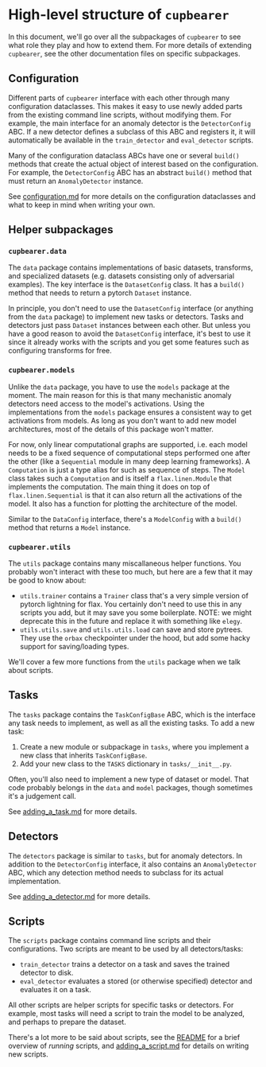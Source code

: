 # High-level structure of `cupbearer`
In this document, we'll go over all the subpackages of `cupbearer` to see what role
they play and how to extend them. For more details of extending `cupbearer`, see
the other documentation files on specific subpackages.

## Configuration
Different parts of `cupbearer` interface with each other through many configuration
dataclasses. This makes it easy to use newly added parts from the existing command
line scripts, without modifying them. For example, the main interface for an
anomaly detector is the `DetectorConfig` ABC. If a new detector defines a subclass
of this ABC and registers it, it will automatically be available in the `train_detector`
and `eval_detector` scripts.

Many of the configuration dataclass ABCs have one or several `build()` methods that
create the actual object of interest based on the configuration. For example,
the `DetectorConfig` ABC has an abstract `build()` method that must return an
`AnomalyDetector` instance.

See [configuration.md](configuration.md) for more details on the configuration
dataclasses and what to keep in mind when writing your own.

## Helper subpackages
### `cupbearer.data`
The `data` package contains implementations of basic datasets, transforms,
and specialized datasets (e.g. datasets consisting only of adversarial examples).
The key interface is the `DatasetConfig` class. It has a `build()` method that
needs to return a pytorch `Dataset` instance.

In principle, you don't need to use the `DatasetConfig` interface (or anything
from the `data` package) to implement new tasks or detectors. Tasks and detectors
just pass `Dataset` instances between each other. But unless you have a good reason
to avoid the `DatasetConfig` interface, it's best to use it since it already works
with the scripts and you get some features such as configuring transforms for free.

### `cupbearer.models`
Unlike the `data` package, you have to use the `models` package at the moment.
The main reason for this is that many mechanistic anomaly detectors need access
to the model's activations. Using the implementations from the `models` package
ensures a consistent way to get activations from models. As long as you don't want
to add new model architectures, most of the details of this package won't matter.

For now, only linear computational graphs are supported, i.e. each model needs to
be a fixed sequence of computational steps performed one after the other
(like a `Sequential` module in many deep learning frameworks). A `Computation`
is just a type alias for such as sequence of steps. The `Model` class takes such a
`Computation` and is itself a `flax.linen.Module` that implements the computation.
The main thing it does on top of `flax.linen.Sequential` is that it can also return
all the activations of the model. It also has a function for plotting the architecture
of the model.

Similar to the `DataConfig` interface, there's a `ModelConfig` with a `build()`
method that returns a `Model` instance.

### `cupbearer.utils`
The `utils` package contains many miscallaneous helper functions. You probably won't
interact with these too much, but here are a few that it may be good to know about:
- `utils.trainer` contains a `Trainer` class that's a very simple version of pytorch
  lightning for flax. You certainly don't need to use this in any scripts you add,
  but it may save you some boilerplate. NOTE: we might deprecate this in the future
  and replace it with something like `elegy`.
- `utils.utils.save` and `utils.utils.load` can save and store pytrees. They use the
  `orbax` checkpointer under the hood, but add some hacky support for saving/loading
  types.

We'll cover a few more functions from the `utils` package when we talk about scripts.

## Tasks
The `tasks` package contains the `TaskConfigBase` ABC, which is the interface any
task needs to implement, as well as all the existing tasks. To add a new task:
1. Create a new module or subpackage in `tasks`, where you implement a new class
   that inherits `TaskConfigBase`.
2. Add your new class to the `TASKS` dictionary in `tasks/__init__.py`.

Often, you'll also need to implement a new type of dataset or model.
That code probably belongs in the `data` and `model` packages,
though sometimes it's a judgement call.

See [adding_a_task.md](adding_a_task.md) for more details.

## Detectors
The `detectors` package is similar to `tasks`, but for anomaly detectors. In addition
to the `DetectorConfig` interface, it also contains an `AnomalyDetector` ABC, which
any detection method needs to subclass for its actual implementation.

See [adding_a_detector.md](adding_a_detector.md) for more details.

## Scripts
The `scripts` package contains command line scripts and their configurations.
Two scripts are meant to be used by all detectors/tasks:
- `train_detector` trains a detector on a task and saves the trained detector to disk.
- `eval_detector` evaluates a stored (or otherwise specified) detector and evaluates
  it on a task.

All other scripts are helper scripts for specific tasks or detectors. For example,
most tasks will need a script to train the model to be analyzed, and perhaps to prepare
the dataset.

There's a lot more to be said about scripts, see the [README](../README.md) for a brief
overview of *running* scripts, and [adding_a_script.md](adding_a_script.md) for details
on writing new scripts.